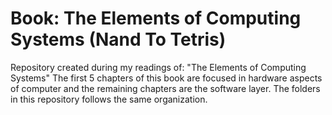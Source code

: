 # Book: The Elements of Computing Systems (Nand To Tetris)

Repository created during my readings of: "The Elements of Computing Systems"
The first 5 chapters of this book are focused in hardware aspects of computer and the remaining chapters are the software layer. The folders in this repository follows the same organization.
